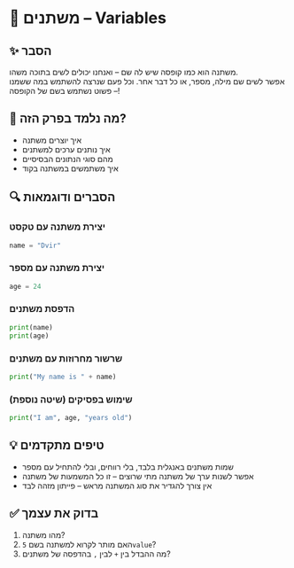 # 📘 משתנים – Variables

## ✨ הסבר
משתנה הוא כמו קופסה שיש לה שם – ואנחנו יכולים לשים בתוכה משהו.  
אפשר לשים שם מילה, מספר, או כל דבר אחר. 
וכל פעם שנרצה להשתמש במה ששמנו – פשוט נשתמש בשם של הקופסה!

## 🧠 מה נלמד בפרק הזה?
- איך יוצרים משתנה  
- איך נותנים ערכים למשתנים  
- מהם סוגי הנתונים הבסיסיים  
- איך משתמשים במשתנה בקוד  

## 🔍 הסברים ודוגמאות

### יצירת משתנה עם טקסט
```python
name = "Dvir"
```

### יצירת משתנה עם מספר
```python
age = 24
```

### הדפסת משתנים
```python
print(name)
print(age)
```

### שרשור מחרוזות עם משתנים
```python
print("My name is " + name)
```

### שימוש בפסיקים (שיטה נוספת)
```python
print("I am", age, "years old")
```

## 💡 טיפים מתקדמים
- שמות משתנים באנגלית בלבד, בלי רווחים, ובלי להתחיל עם מספר  
- אפשר לשנות ערך של משתנה מתי שרוצים – זו כל המשמעות של משתנה  
- אין צורך להגדיר את סוג המשתנה מראש – פייתון מזהה לבד  

## ✅ בדוק את עצמך
1. מהו משתנה?  
2. האם מותר לקרוא למשתנה בשם `5value`?  
3. מה ההבדל בין `+` לבין `,` בהדפסה של משתנים?
